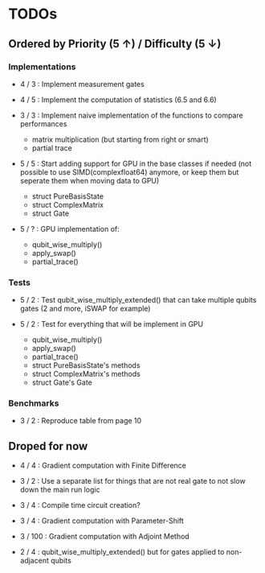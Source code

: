 # TODOs

## Ordered by Priority (5 ↑) / Difficulty (5 ↓)

### Implementations

- 4 / 3 : Implement measurement gates

- 4 / 5 : Implement the computation of statistics (6.5 and 6.6)

- 3 / 3 : Implement naive implementation of the functions to compare performances
    - matrix multiplication (but starting from right or smart)
    - partial trace

- 5 / 5 : Start adding support for GPU in the base classes if needed (not possible to use SIMD(complexfloat64) anymore, or keep them but seperate them when moving data to GPU)
    - struct PureBasisState
    - struct ComplexMatrix
    - struct Gate

- 5 / ? : GPU implementation of:
    - qubit_wise_multiply()
    - apply_swap()
    - partial_trace()


### Tests

- 5 / 2 : Test qubit_wise_multiply_extended() that can take multiple qubits gates (2 and more, iSWAP for example)

- 5 / 2 : Test for everything that will be implement in GPU
    - qubit_wise_multiply()
    - apply_swap()
    - partial_trace()
    - struct PureBasisState's methods
    - struct ComplexMatrix's methods
    - struct Gate's Gate

### Benchmarks

- 3 / 2 : Reproduce table from page 10

## Droped for now

- 4 / 4 : Gradient computation with Finite Difference

- 3 / 2 :  Use a separate list for things that are not real gate to not slow down the main run logic

- 3 / 4 : Compile time circuit creation?

- 3 / 4 : Gradient computation with Parameter-Shift

- 3 / 100 : Gradient computation with Adjoint Method

- 2 / 4 : qubit_wise_multiply_extended() but for gates applied to non-adjacent qubits
